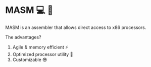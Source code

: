 # MASM :computer: :wrench:
MASM is an assembler that allows direct access to x86 processors.   

The advantages?  
 1. Agile & memory efficient :zap:  
 2. Optimized processor utility :nut_and_bolt:  
 3. Customizable :sunglasses:  